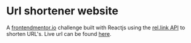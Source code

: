 # Url shortener website

A [frontendmentor.io](https://www.frontendmentor.io/) challenge built with Reactjs using the [rel.link API](https://rel.ink/) to shorten URL's.
Live url can be found [here](https://shortlyy.netlify.com/).
